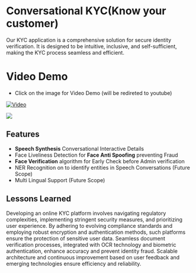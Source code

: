 
# Conversational KYC(Know your customer)

Our KYC application is a comprehensive solution for secure identity verification. It is designed to be intuitive, inclusive, and self-sufficient, making the KYC process seamless and efficient.




# Video Demo
* Click on the image for Video Demo (will be redireted to youtube)

[![Video](https://img.youtube.com/vi/8aOufAgHciw/maxresdefault.jpg)](https://www.youtube.com/watch?v=8aOufAgHciw)

[![](https://img.youtube.com/vi/8aOufAgHciw/maxresdefault.jpg)](https://drive.google.com/file/d/1-OqHInfaBNca6Xwvq7pFOytRmuN3MJPy/view?usp=share_link)


## **Features** 

* **Speech Synthesis** Conversational Interactive Details 
* Face Liveliness Detection for **Face Anti Spoofing** preventing Fraud
* **Face Verification** algorithm for Early Check before Admin verification
* NER Recognition on to identify entities in Speech Conversations (Future Scope)
* Multi Lingual Support (Future Scope) 




## Lessons Learned

Developing an online KYC platform involves navigating regulatory complexities, implementing stringent security measures, and prioritizing user experience. By adhering to evolving compliance standards and employing robust encryption and authentication methods, such platforms ensure the protection of sensitive user data. Seamless document verification processes, integrated with OCR technology and biometric authentication, enhance accuracy and prevent identity fraud. Scalable architecture and continuous improvement based on user feedback and emerging technologies ensure efficiency and reliability. 




